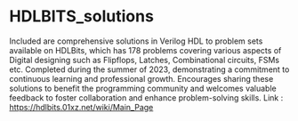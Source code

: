 # HDLBITS_solutions
Included are comprehensive solutions in Verilog HDL to problem sets available on HDLBits, which has 178 problems covering various aspects of Digital designing such as Flipflops, Latches, Combinational circuits, FSMs etc.
Completed during the summer of 2023, demonstrating a commitment to continuous learning and professional growth. 
Encourages sharing these solutions to benefit the programming community and welcomes valuable feedback to foster collaboration and enhance problem-solving skills.
Link : https://hdlbits.01xz.net/wiki/Main_Page
